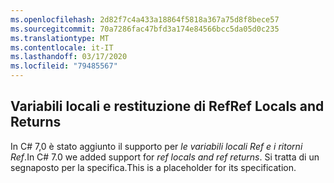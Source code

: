 ```yaml
---
ms.openlocfilehash: 2d82f7c4a433a18864f5818a367a75d8f8bece57
ms.sourcegitcommit: 70a7286fac47bfd3a174e84566bcc5da05d0c235
ms.translationtype: MT
ms.contentlocale: it-IT
ms.lasthandoff: 03/17/2020
ms.locfileid: "79485567"
---
```

## <a name="ref-locals-and-returns"></a><span data-ttu-id="7ca68-101">Variabili locali e restituzione di Ref</span><span class="sxs-lookup"><span data-stu-id="7ca68-101">Ref Locals and Returns</span></span>

<span data-ttu-id="7ca68-102">In C# 7,0 è stato aggiunto il supporto per *le variabili locali Ref e i ritorni Ref*.</span><span class="sxs-lookup"><span data-stu-id="7ca68-102">In C# 7.0 we added support for *ref locals and ref returns*.</span></span>  <span data-ttu-id="7ca68-103">Si tratta di un segnaposto per la specifica.</span><span class="sxs-lookup"><span data-stu-id="7ca68-103">This is a placeholder for its specification.</span></span>
